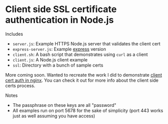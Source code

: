 # Client side SSL certificate authentication in Node.js

Includes 

 - `server.js`: Example HTTPS Node.js server that validates the client cert
 - `express-server.js`: Example [express](http://expressjs.com/) version
 - `client.sh`: A bash script that demonstrates using `curl` as a client
 - `client.js`: A Node.js client example
 - `ssl`: Directory with a bunch of sample certs

More coming soon.  Wanted to recreate the work I did to demonstrate [client cert auth in nginx](blog.nategood.com/client-side-certificate-authentication-in-ngi).  You can check it out for more info about the client side certs process.

Notes

 - The passphrase on these keys are all "password"
 - All examples run on port 5678 for the sake of simplicity (port 443 works just as well assuming you have access)